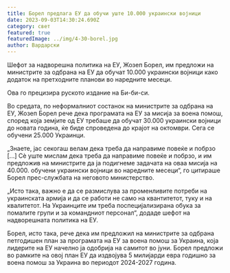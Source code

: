 ```yaml
---
title: Борел предлага ЕУ да обучи уште 10.000 украински војници
date: 2023-09-03T14:30:24.690Z
category: свет
featured: true
featuredImage: ../img/4-30-borel.jpg
author: Вардарски
---
```

Шефот за надворешна политика на ЕУ, Жозеп Борел, им предложи на министрите за одбрана на ЕУ да обучат 10.000 украински војници како додаток на претходните планови во наредните месеци.

Ова го прецизира руското издание на Би-би-си.

Во средата, по неформалниот состанок на министрите за одбрана на ЕУ, Жозеп Борел рече дека програмата на ЕУ за мисија за воена помош, според која земјите од ЕУ требаше да обучат 30.000 украински војници до новата година, ќе биде спроведена до крајот на октомври. Сега се обучени 25.000 Украинци.

„Знаете, јас секогаш велам дека треба да направиме повеќе и побрзо \[...] Сè уште мислам дека треба да направиме повеќе и побрзо, и им предложив на министрите да ја подигнеме задачата на оваа мисија на 40.000. обучени украински војници во наредните месеци“, го цитираше Борел прес-службата на неговото министерство.

„Исто така, важно е да се размислува за променливите потреби на украинската армија и да се работи не само на квантитетот, туку и на квалитетот. На Украинците им треба поспецијализирана обука за помалите групи и за командниот персонал“, додаде шефот на надворешната политика на ЕУ.

Борел, исто така, рече дека им предложил на министрите за одбрана петгодишен план за програмата на ЕУ за воена помош за Украина, која лидерите на ЕУ начелно ја одобрија на самитот во јуни. Борел предложи во рамките на овој план ЕУ да издвојува 5 милијарди евра годишно за воена помош за Украина во периодот 2024-2027 година.